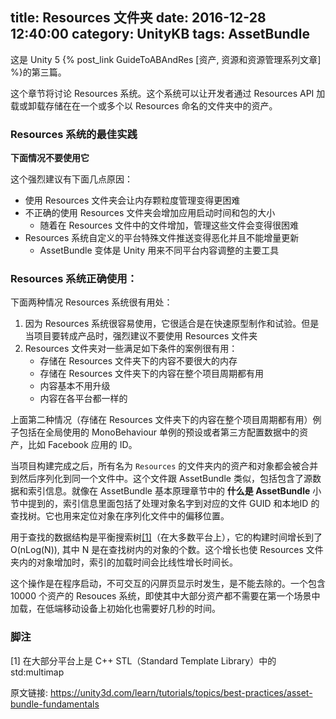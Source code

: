 title: Resources 文件夹
date: 2016-12-28 12:40:00
category: UnityKB
tags: AssetBundle
---

<div style='display:none'>
The Resources folder
----
</div>

<div style='display:none'>
This is the third chapter in a [series of articles covering Assets, Resources and resource management](https://unity3d.com/de/learn/tutorials/topics/best-practices/guide-asset-bundles-and-resources) in Unity 5.
</div>

这是 Unity 5 {% post_link GuideToABAndRes [资产, 资源和资源管理系列文章] %}的第三篇。

<div style='display:none'>
This chapter discusses the Resources system. This is the system that allows developers to store Assets within one or more folders named Resources and to load or unload Objects 
from those Assets at runtime using the Resources API.
</div>

这个章节将讨论 Resources 系统。这个系统可以让开发者通过 Resources API 加载或卸载存储在在一个或多个以 Resources 命名的文件夹中的资产。

<div style='display:none'>
### 2.1. Best Practices for the Resources System
</div>

### Resources 系统的最佳实践

<div style='display:none'>
__Don't use it.__
</div>

__下面情况不要使用它__

<!-- more -->
<div style='display:none'>
This strong recommendation is made for several reasons:

* Use of the Resources folder makes fine-grained memory management more difficult.
* Improper use of Resources folders will increase application startup time and the length of builds.
    * As the number of Resources folders increases, management of the Assets within those folders becomes very difficult.

* The Resources system degrades a project's ability to deliver custom content to specific platforms and eliminates the possibility of incremental content upgrades.

    * AssetBundle Variants are Unity's primary tool for adjusting content on a per-device basis.
</div>

这个强烈建议有下面几点原因：

* 使用 Resources 文件夹会让内存颗粒度管理变得更困难
* 不正确的使用 Resources 文件夹会增加应用启动时间和包的大小
    * 随着在 Resources 文件中的文件增加，管理这些文件会变得很困难
* Resources 系统自定义的平台特殊文件推送变得恶化并且不能增量更新
    * AssetBundle 变体是 Unity 用来不同平台内容调整的主要工具
    
<div style='display:none'>
### 2.2. Proper uses of the Resources system
</div>

### Resources 系统正确使用：

<div style='display:none'>
There are two specific use cases where the Resources system can be helpful without impeding good development practices:
</div>

下面两种情况 Resources 系统很有用处：

<div style='display:none'>
1. Resources is an excellent system for during rapid prototyping and experimentation because it is simple and easy to use. However, when a project moves into full production, it is strongly recommended to eliminate uses of the Resources folder.

2. The Resources folder is also useful in trivial cases, when all of the following conditions are met:

* The content stored in the Resources folder is not memory-intense
* The content is generally required throughout a project's lifetime
* The content rarely requires patching
* The content does not vary across platforms or devices.
</div>

1. 因为 Resources 系统很容易使用，它很适合是在快速原型制作和试验。但是当项目要转成产品时，强烈建议不要使用 Resources 文件夹
2. Resources 文件夹对一些满足如下条件的案例很有用：
    * 存储在 Resources 文件夹下的内容不要很大的内存
    * 存储在 Resources 文件夹下的内容在整个项目周期都有用
    * 内容基本不用升级
    * 内容在各平台都一样的

<div style='display:none'>
Examples of this second case include a globally-used prefab hosting singleton MonoBehaviours or an Asset hosting third-party configuration data, such as a Facebook App ID.
</div>

上面第二种情况（存储在 Resources 文件夹下的内容在整个项目周期都有用）例子包括在全局使用的 MonoBehaviour 单例的预设或者第三方配置数据中的资产，比如 Facebook 应用的 ID。

<div style='display:none'>
### 2.3. Serialization of Resources

The Assets and Objects in all folders named "Resources" are combined into a single serialized file when a project is built. This file also contains metadata and indexing information, similar to an AssetBundle. As described in the [Sidebar: What's in an AssetBundle?](https://unity3d.com/de/learn/tutorials/topics/best-practices/asset-bundle-fundamentals#Whats_in_an_Asset_Bundle) section of the [AssetBundle fundamentals](http://note.youdao.com/https://unity3d.com/de/learn/tutorials/topics/best-practices/asset-bundle-fundamentals) chapter, this indexing information includes a serialized lookup tree that is used to resolve a given Object's name into its appropriate File GUID and Local ID. It is also used to locate the Object at a specific byte offset in the serialized file's body.
</div>

当项目构建完成之后，所有名为 `Resources` 的文件夹内的资产和对象都会被合并到然后序列化到同一个文件中。这个文件跟 AssetBundle 类似，包括包含了源数据和索引信息。就像在 AssetBundle 基本原理章节中的 __什么是 AssetBundle__ 小节中提到的，索引信息里面包括了处理对象名字到对应的文件 GUID 和本地ID 的查找树。它也用来定位对象在序列化文件中的偏移位置。

<div style='display:none'>
As the lookup data structure is (on most platforms) a balanced search tree(1), its construction time grows at an O(N log(N)) rate, where N is the number of Objects indexed within the tree. This growth also causes the index's loading time to grow more-than-linearly as the number of Objects in Resources folders increases.
</div>

用于查找的数据结构是平衡搜索树<a href='#f1'>[1]</a>（在大多数平台上），它的构建时间增长到了 O(nLog(N)), 其中 N 是在查找树内的对象的个数。这个增长也使 Resources 文件夹内的对象增加时，索引的加载时间会比线性增长时间长。

<div style='display:none'>
This operation is unskippable and occurs at application startup time while the initial non-interactive splash screen is displayed. Initializing a Resources system containing 10,000 assets has been observed to consume multiple seconds on low-end mobile devices, even though most of the Objects contained in Resources folders are rarely actually needed to load into an application's first scene.
</div>

这个操作是在程序启动，不可交互的闪屏页显示时发生，是不能去除的。一个包含 10000 个资产的 Resouces 系统，即使其中大部分资产都不需要在第一个场景中加载，在低端移动设备上初始化也需要好几秒的时间。

<div style='display:none'>
### Footnotes
</div>

### 脚注

<div style='display:none'>
On most platforms, it is a std::multimap from the C++ Standard Template Library.  
</div>

<div id='f1'>
[1] 在大部分平台上是 C++ STL（Standard Template Library）中的 std:multimap

</div>

原文链接: <https://unity3d.com/learn/tutorials/topics/best-practices/asset-bundle-fundamentals>